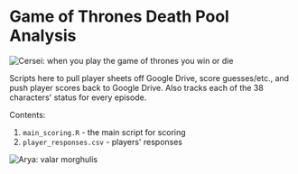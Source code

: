 # Game of Thrones Death Pool Analysis

![Cersei: when you play the game of thrones you win or die](https://media.giphy.com/media/7E0QphLuDhT32/giphy.gif)

Scripts here to pull player sheets off Google Drive, score guesses/etc., and push player scores back to Google Drive. Also tracks each of the 38 characters' status for every episode. 

Contents: 
1. `main_scoring.R` - the main script for scoring
2. `player_responses.csv` - players' responses

![Arya: valar morghulis](https://media.giphy.com/media/c1oP0AunRfP7a/giphy.gif)
